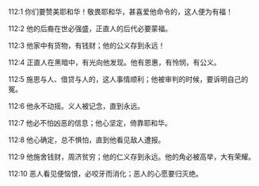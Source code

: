 <a id="1"></a>112:1  你们要赞美耶和华！敬畏耶和华，甚喜爱他命令的，这人便为有福！  

<a id="2"></a>112:2  他的后裔在世必强盛，正直人的后代必要蒙福。  

<a id="3"></a>112:3  他家中有货物，有钱财；他的公义存到永远！  

<a id="4"></a>112:4  正直人在黑暗中，有光向他发现。他有恩惠，有怜悯，有公义。  

<a id="5"></a>112:5  施恩与人、借贷与人的，这人事情顺利；他被审判的时候，要诉明自己的冤。  

<a id="6"></a>112:6  他永不动摇。义人被记念，直到永远。  

<a id="7"></a>112:7  他必不怕凶恶的信息；他心坚定，倚靠耶和华。  

<a id="8"></a>112:8  他心确定，总不惧怕，直到他看见敌人遭报。  

<a id="9"></a>112:9  他施舍钱财，周济贫穷；他的仁义存到永远。他的角必被高举，大有荣耀。  

<a id="10"></a>112:10  恶人看见便恼恨，必咬牙而消化；恶人的心愿要归灭绝。  
